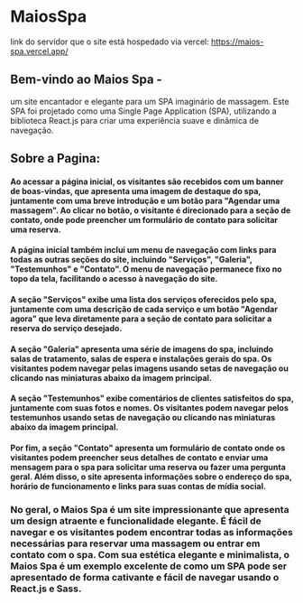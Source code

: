 # MaiosSpa <br>
link do servidor que o site está hospedado via vercel: https://maios-spa.vercel.app/

## Bem-vindo ao Maios Spa - <br>
um site encantador e elegante para um SPA imaginário de massagem. Este SPA foi projetado como uma Single Page Application (SPA), utilizando a biblioteca React.js para criar uma experiência suave e dinâmica de navegação.

## Sobre a Pagina: <br>

#### Ao acessar a página inicial, os visitantes são recebidos com um banner de boas-vindas, que apresenta uma imagem de destaque do spa, juntamente com uma breve introdução e um botão para "Agendar uma massagem". Ao clicar no botão, o visitante é direcionado para a seção de contato, onde pode preencher um formulário de contato para solicitar uma reserva.

#### A página inicial também inclui um menu de navegação com links para todas as outras seções do site, incluindo "Serviços", "Galeria", "Testemunhos" e "Contato". O menu de navegação permanece fixo no topo da tela, facilitando o acesso à navegação do site.

#### A seção "Serviços" exibe uma lista dos serviços oferecidos pelo spa, juntamente com uma descrição de cada serviço e um botão "Agendar agora" que leva diretamente para a seção de contato para solicitar a reserva do serviço desejado.

#### A seção "Galeria" apresenta uma série de imagens do spa, incluindo salas de tratamento, salas de espera e instalações gerais do spa. Os visitantes podem navegar pelas imagens usando setas de navegação ou clicando nas miniaturas abaixo da imagem principal.

#### A seção "Testemunhos" exibe comentários de clientes satisfeitos do spa, juntamente com suas fotos e nomes. Os visitantes podem navegar pelos testemunhos usando setas de navegação ou clicando nas miniaturas abaixo da imagem principal.

#### Por fim, a seção "Contato" apresenta um formulário de contato onde os visitantes podem preencher seus detalhes de contato e enviar uma mensagem para o spa para solicitar uma reserva ou fazer uma pergunta geral. Além disso, o site apresenta informações sobre o endereço do spa, horário de funcionamento e links para suas contas de mídia social.

### No geral, o Maios Spa é um site impressionante que apresenta um design atraente e funcionalidade elegante. É fácil de navegar e os visitantes podem encontrar todas as informações necessárias para reservar uma massagem ou entrar em contato com o spa. Com sua estética elegante e minimalista, o Maios Spa é um exemplo excelente de como um SPA pode ser apresentado de forma cativante e fácil de navegar usando o React.js e Sass.
